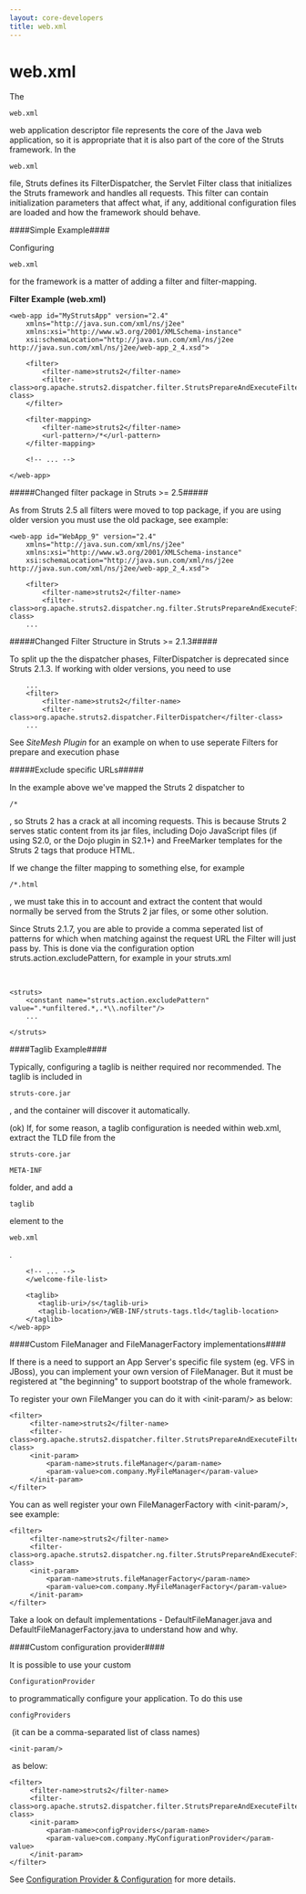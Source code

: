 ```yaml
---
layout: core-developers
title: web.xml
---
```


# web.xml


The 

~~~~~~~
web.xml
~~~~~~~
 web application descriptor file represents the core of the Java web application, so it is appropriate that it is also part of the core of the Struts framework\. In the 

~~~~~~~
web.xml
~~~~~~~
 file, Struts defines its FilterDispatcher, the Servlet Filter class that initializes the Struts framework and handles all requests\. This filter can contain initialization parameters that affect what, if any, additional configuration files are loaded and how the framework should behave\.

####Simple Example####

Configuring 

~~~~~~~
web.xml
~~~~~~~
 for the framework is a matter of adding a filter and filter\-mapping\.

**Filter Example (web\.xml)**


~~~~~~~
<web-app id="MyStrutsApp" version="2.4" 
	xmlns="http://java.sun.com/xml/ns/j2ee" 
	xmlns:xsi="http://www.w3.org/2001/XMLSchema-instance" 
	xsi:schemaLocation="http://java.sun.com/xml/ns/j2ee http://java.sun.com/xml/ns/j2ee/web-app_2_4.xsd">

    <filter>
        <filter-name>struts2</filter-name>
        <filter-class>org.apache.struts2.dispatcher.filter.StrutsPrepareAndExecuteFilter</filter-class>
    </filter>

    <filter-mapping>
        <filter-name>struts2</filter-name>
        <url-pattern>/*</url-pattern>
    </filter-mapping>

    <!-- ... -->

</web-app>

~~~~~~~

#####Changed filter package in Struts \>= 2\.5#####

As from Struts 2\.5 all filters were moved to top package, if you are using older version you must use the old package, see example:


~~~~~~~
<web-app id="WebApp_9" version="2.4" 
	xmlns="http://java.sun.com/xml/ns/j2ee" 
	xmlns:xsi="http://www.w3.org/2001/XMLSchema-instance" 
	xsi:schemaLocation="http://java.sun.com/xml/ns/j2ee http://java.sun.com/xml/ns/j2ee/web-app_2_4.xsd">

    <filter>
        <filter-name>struts2</filter-name>
        <filter-class>org.apache.struts2.dispatcher.ng.filter.StrutsPrepareAndExecuteFilter</filter-class>
    ...
~~~~~~~

#####Changed Filter Structure in Struts \>= 2\.1\.3#####

 To split up the the dispatcher phases, FilterDispatcher is deprecated since Struts 2\.1\.3\. If working with older versions, you need to use


~~~~~~~
    ...
    <filter>
        <filter-name>struts2</filter-name>
        <filter-class>org.apache.struts2.dispatcher.FilterDispatcher</filter-class>
    ...

~~~~~~~

 See _SiteMesh Plugin_  for an example on when to use seperate Filters for prepare and execution phase

#####Exclude specific URLs#####

 In the example above we've mapped the Struts 2 dispatcher to 

~~~~~~~
/*
~~~~~~~
, so Struts 2 has a crack at all incoming requests\. This is because Struts 2 serves static content from its jar files, including Dojo JavaScript files (if using S2\.0, or the Dojo plugin in S2\.1\+) and FreeMarker templates for the Struts 2 tags that produce HTML\.

If we change the filter mapping to something else, for example 

~~~~~~~
/*.html
~~~~~~~
, we must take this in to account and extract the content that would normally be served from the Struts 2 jar files, or some other solution\.

Since Struts 2\.1\.7, you are able to provide a comma seperated list of patterns for which when matching against the
 request URL the Filter will just pass by\. This is done via the configuration option struts\.action\.excludePattern, for example in your struts\.xml

 


~~~~~~~
<struts>
    <constant name="struts.action.excludePattern" value=".*unfiltered.*,.*\\.nofilter"/>
    ...

</struts>
~~~~~~~

####Taglib Example####

Typically, configuring a taglib is neither required nor recommended\. The taglib is included in 

~~~~~~~
struts-core.jar
~~~~~~~
, and the container will discover it automatically\.

 (ok)  If, for some reason, a taglib configuration is needed within web\.xml, extract the TLD file from the 

~~~~~~~
struts-core.jar
~~~~~~~


~~~~~~~
META-INF
~~~~~~~
 folder, and add a 

~~~~~~~
taglib
~~~~~~~
 element to the 

~~~~~~~
web.xml
~~~~~~~
\.


~~~~~~~
    <!-- ... -->
    </welcome-file-list>

    <taglib>
       <taglib-uri>/s</taglib-uri>
       <taglib-location>/WEB-INF/struts-tags.tld</taglib-location>
    </taglib>
</web-app>

~~~~~~~

####Custom FileManager and FileManagerFactory implementations####

If there is a need to support an App Server's specific file system (eg\. VFS in JBoss), you can implement your own version of FileManager\. But it must be registered at "the beginning" to support bootstrap of the whole framework\.

To register your own FileManger you can do it with \<init\-param/\> as below:


~~~~~~~
<filter>
     <filter-name>struts2</filter-name>
     <filter-class>org.apache.struts2.dispatcher.filter.StrutsPrepareAndExecuteFilter</filter-class>
     <init-param>
         <param-name>struts.fileManager</param-name>
         <param-value>com.company.MyFileManager</param-value>
     </init-param>
</filter>

~~~~~~~

You can as well register your own FileManagerFactory with \<init\-param/\>, see example:


~~~~~~~
<filter>
     <filter-name>struts2</filter-name>
     <filter-class>org.apache.struts2.dispatcher.ng.filter.StrutsPrepareAndExecuteFilter</filter-class>
     <init-param>
         <param-name>struts.fileManagerFactory</param-name>
         <param-value>com.company.MyFileManagerFactory</param-value>
     </init-param>
</filter>

~~~~~~~

Take a look on default implementations \- DefaultFileManager\.java and DefaultFileManagerFactory\.java to understand how and why\.

####Custom configuration provider####

It is possible to use your custom 

~~~~~~~
ConfigurationProvider
~~~~~~~
 to programmatically configure your application\. To do this use 

~~~~~~~
configProviders
~~~~~~~
 (it can be a comma\-separated list of class names) 

~~~~~~~
<init-param/>
~~~~~~~
 as below:


~~~~~~~
<filter>
     <filter-name>struts2</filter-name>
     <filter-class>org.apache.struts2.dispatcher.filter.StrutsPrepareAndExecuteFilter</filter-class>
     <init-param>
         <param-name>configProviders</param-name>
         <param-value>com.company.MyConfigurationProvider</param-value>
     </init-param>
</filter>
~~~~~~~

See [Configuration Provider & Configuration](configuration-provider-and-configuration.html) for more details.

 
